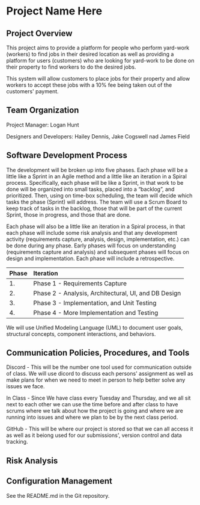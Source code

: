 # Project Name Here

## Project Overview
This project aims to provide a platform for people who perform yard-work (workers) to find jobs in their desired location as well 
as providing a platform for users (customers) who are looking for yard-work to be done on their property to find workers to do the
desired jobs.

This system will allow customers to place jobs for their property and allow workers to accept these jobs with a 10% fee
being taken out of the customers' payment. 


## Team Organization 
Project Manager: Logan Hunt

Designers and Developers: Hailey Dennis, Jake Cogswell nad James Field

## Software Development Process
The development will be broken up into five phases.  Each phase will be a little like a Sprint in an Agile method and a 
little like an iteration in a Spiral process.  Specifically, each phase will be like a Sprint, in that work to be done 
will be organized into small tasks, placed into a “backlog”, and prioritized.   Then, using on time-box scheduling, the 
team will decide which tasks the phase (Sprint) will address.  The team will use a Scrum Board to keep track of tasks in
the backlog, those that will be part of the current Sprint, those in progress, and those that are done.

Each phase will also be a little like an iteration in a Spiral process, in that each phase will include some risk 
analysis and that any development activity (requirements capture, analysis, design, implementation, etc.) can be done 
during any phase.  Early phases will focus on understanding (requirements capture and analysis) and subsequent phases 
will focus on design and implementation.  Each phase will include a retrospective.

 Phase | Iteration 
:---|:---
 1. |  Phase 1 - Requirements Capture
 2. |  Phase 2 - Analysis, Architectural, UI, and DB Design
 3. |  Phase 3 - Implementation, and Unit Testing
 4. |  Phase 4 - More Implementation and Testing 



We will use Unified Modeling Language (UML) to document user goals, structural concepts, component interactions, and 
behaviors.



## Communication Policies, Procedures, and Tools
Discord - This will be the number one tool used for communication outside of class. We will use dicord to discuss each
persons' assignment as well as make plans for when we need to meet in person to help better solve any issues we face.

In Class - Since We have class every Tuesday and Thursday, and we all sit next to each other we can use the time before 
and after class to have scrums where we talk about how the project is going and where we are running into issues and 
where we plan to be by the next class period.

GitHub - This will be where our project is stored so that we can all access it as well as it beiong used for our 
submissions', version control and data tracking. 

## Risk Analysis 


## Configuration Management
See the README.md in the Git repository.
